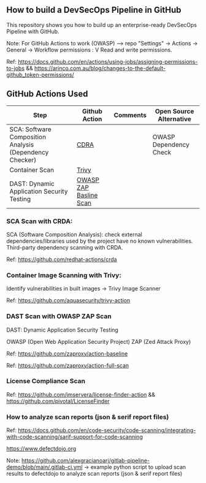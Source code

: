 ## How to build a DevSecOps Pipeline in GitHub
This repository shows you how to build up an enterprise-ready DevSecOps Pipeline with GitHub. 

Note: For GitHub Actions to work (OWASP) --> repo "Settings" -> Actions -> General -> Workflow permissions : V Read and write permissions.

Ref: https://docs.github.com/en/actions/using-jobs/assigning-permissions-to-jobs && https://arinco.com.au/blog/changes-to-the-default-github_token-permissions/

## GitHub Actions Used 

| Step                                                    | Github Action                                                                            | Comments | Open Source Alternative                             |
| ------------------------------------------------------- | ---------------------------------------------------------------------------------------- | -------- | --------------------------------------------------- |
| SCA: Software Composition Analysis (Dependency Checker) | [CDRA](https://github.com/redhat-actions/crda)                                           |          | OWASP Dependency Check                              |
| Container Scan                                          | [Trivy](https://github.com/marketplace/actions/aqua-security-trivy)                      |          |                                                     |
| DAST: Dynamic Application Security Testing              | [OWASP ZAP Basline Scan](https://github.com/marketplace/actions/owasp-zap-baseline-scan) |          |                                                     |


### SCA Scan with CRDA:
SCA (Software Composition Analysis): check external dependencies/libraries used by the project have no known vulnerabilities. Third-party dependency scanning with CRDA.

Ref: https://github.com/redhat-actions/crda

### Container Image Scanning with Trivy:
Identify vulnerabilities in built images -> Trivy Image Scanner

Ref: https://github.com/aquasecurity/trivy-action

### DAST Scan with OWASP ZAP Scan 
DAST: Dynamic Application Security Testing

OWASP (Open Web Application Security Project) ZAP (Zed Attack Proxy)

Ref: https://github.com/zaproxy/action-baseline

Ref: https://github.com/zaproxy/action-full-scan

### License Compliance Scan

Ref: https://github.com/jmservera/license-finder-action && https://github.com/pivotal/LicenseFinder

### How to analyze scan reports (json & serif report files)

Ref: 
https://docs.github.com/en/code-security/code-scanning/integrating-with-code-scanning/sarif-support-for-code-scanning

https://www.defectdojo.org

Note: https://github.com/alexgracianoarj/gitlab-pipeline-demo/blob/main/.gitlab-ci.yml -> example python script to upload scan results to defectdojo to analyze scan reports (json & serif report files)




